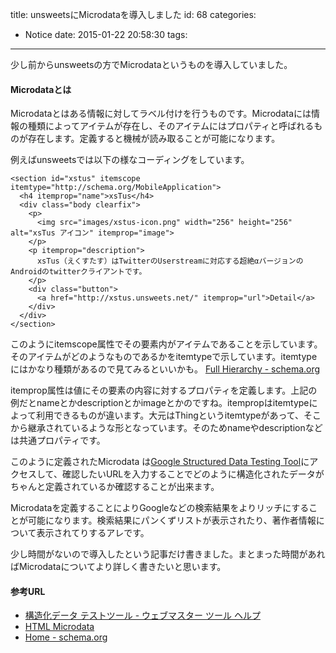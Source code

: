 title: unsweetsにMicrodataを導入しました
id: 68
categories:
  - Notice
date: 2015-01-22 20:58:30
tags:
---
少し前からunsweetsの方でMicrodataというものを導入していました。

<!--more-->

#### Microdataとは

Microdataとはある情報に対してラベル付けを行うものです。Microdataには情報の種類によってアイテムが存在し、そのアイテムにはプロパティと呼ばれるものが存在します。定義すると機械が読み取ることが可能になります。

例えばunsweetsでは以下の様なコーディングをしています。

```
<section id="xstus" itemscope itemtype="http://schema.org/MobileApplication">
  <h4 itemprop="name">xsTus</h4>
  <div class="body clearfix">
    <p>
      <img src="images/xstus-icon.png" width="256" height="256" alt="xsTus アイコン" itemprop="image">
    </p>
    <p itemprop="description">
      xsTus（えくすたす）はTwitterのUserstreamに対応する超絶αバージョンのAndroidのtwitterクライアントです。
    </p>
    <div class="button">
      <a href="http://xstus.unsweets.net/" itemprop="url">Detail</a>
    </div>
  </div>
</section>
```


このようにitemscope属性でその要素内がアイテムであることを示しています。そのアイテムがどのようなものであるかをitemtypeで示しています。itemtypeにはかなり種類があるので見てみるといいかも。 [Full Hierarchy - schema.org](http://schema.org/docs/full.html)

itemprop属性は値にその要素の内容に対するプロパティを定義します。上記の例だとnameとかdescriptionとかimageとかのですね。itempropはitemtypeによって利用できるものが違います。大元はThingというitemtypeがあって、そこから継承されているような形となっています。そのためnameやdescriptionなどは共通プロパティです。

このように定義されたMicrodata は[Google Structured Data Testing Tool](https://www.google.com/webmasters/tools/richsnippets)にアクセスして、確認したいURLを入力することでどのように構造化されたデータがちゃんと定義されているか確認することが出来ます。

Microdataを定義することによりGoogleなどの検索結果をよりリッチにすることが可能になります。検索結果にパンくずリストが表示されたり、著作者情報について表示されてりするアレです。

少し時間がないので導入したという記事だけ書きました。まとまった時間があればMicrodataについてより詳しく書きたいと思います。

#### 参考URL

*   [構造化データ テストツール - ウェブマスター ツール ヘルプ](https://support.google.com/webmasters/answer/173839?hl=ja)
*   [HTML Microdata](http://www.w3.org/TR/microdata/)
*   [Home - schema.org](http://schema.org/)
